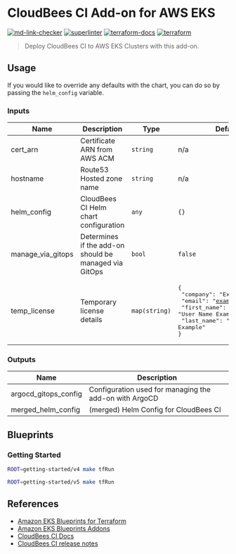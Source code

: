 # CloudBees CI Add-on for AWS EKS

[![md-link-checker](https://github.com/cloudbees/terraform-aws-cloudbees-ci-eks-addon/actions/workflows/md-link-checker.yml/badge.svg)](https://github.com/cloudbees/terraform-aws-cloudbees-ci-eks-addon/actions/workflows/md-link-checker.yml) [![superlinter](https://github.com/cloudbees/terraform-aws-cloudbees-ci-eks-addon/actions/workflows/superlinter.yml/badge.svg)](https://github.com/cloudbees/terraform-aws-cloudbees-ci-eks-addon/actions/workflows/superlinter.yml) [![terraform-docs](https://github.com/cloudbees/terraform-aws-cloudbees-ci-eks-addon/actions/workflows/terraform-docs.yml/badge.svg)](https://github.com/cloudbees/terraform-aws-cloudbees-ci-eks-addon/actions/workflows/terraform-docs.yml) [![terraform](https://github.com/cloudbees/terraform-aws-cloudbees-ci-eks-addon/actions/workflows/terraform.yml/badge.svg)](https://github.com/cloudbees/terraform-aws-cloudbees-ci-eks-addon/actions/workflows/terraform.yml)

> Deploy CloudBees CI to AWS EKS Clusters with this add-on.

## Usage

If you would like to override any defaults with the chart, you can do so by passing the `helm_config` variable.

<!-- BEGIN_TF_DOCS -->
### Inputs

| Name | Description | Type | Default | Required |
|------|-------------|------|---------|:--------:|
| cert_arn | Certificate ARN from AWS ACM | `string` | n/a | yes |
| hostname | Route53 Hosted zone name | `string` | n/a | yes |
| helm_config | CloudBees CI Helm chart configuration | `any` | `{}` | no |
| manage_via_gitops | Determines if the add-on should be managed via GitOps | `bool` | `false` | no |
| temp_license | Temporary license details | `map(string)` | <pre>{<br>  "company": "Example Inc.",<br>  "email": "example@mail.com",<br>  "first_name": "User Name Example",<br>  "last_name": "User Last Name Example"<br>}</pre> | no |

### Outputs

| Name | Description |
|------|-------------|
| argocd_gitops_config | Configuration used for managing the add-on with ArgoCD |
| merged_helm_config | (merged) Helm Config for CloudBees CI |
<!-- END_TF_DOCS -->

## Blueprints

### Getting Started

```bash
ROOT=getting-started/v4 make tfRun
```

```bash
ROOT=getting-started/v5 make tfRun
```

## References

- [Amazon EKS Blueprints for Terraform](https://aws-ia.github.io/terraform-aws-eks-blueprints/)
- [Amazon EKS Blueprints Addons](https://aws-ia.github.io/terraform-aws-eks-blueprints-addons/main/)
- [CloudBees CI Docs](https://docs.cloudbees.com/docs/cloudbees-ci/latest/)
- [CloudBees CI release notes](https://docs.cloudbees.com/docs/release-notes/latest/cloudbees-ci/)

